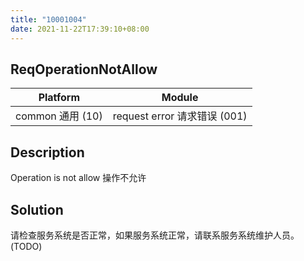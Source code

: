 ```yaml
---
title: "10001004"
date: 2021-11-22T17:39:10+08:00
---
```

## ReqOperationNotAllow
| Platform                   | Module
|----------------------------|----------|
| common 通用 (10) | request error 请求错误 (001) |

## Description
Operation is not allow 操作不允许

## Solution
请检查服务系统是否正常，如果服务系统正常，请联系服务系统维护人员。(TODO)